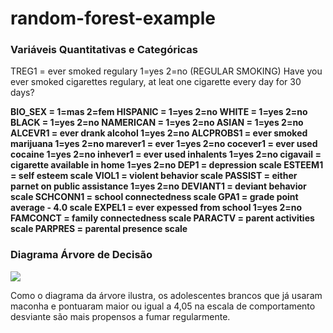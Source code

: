 # random-forest-example

### Variáveis Quantitativas e Categóricas

TREG1		= ever smoked regulary 1=yes 2=no (REGULAR SMOKING)
Have you ever smoked cigarettes regulary, at leat one cigarette every day for 30 days?

**BIO_SEX 	  = 1=mas 2=fem
HISPANIC    = 1=yes 2=no
WHITE       = 1=yes 2=no 
BLACK       = 1=yes 2=no
NAMERICAN   = 1=yes 2=no
ASIAN       = 1=yes 2=no 
ALCEVR1     = ever drank alcohol 1=yes 2=no
ALCPROBS1   = ever smoked marijuana 1=yes 2=no
marever1    = ever  1=yes 2=no
cocever1    = ever used cocaine 1=yes 2=no
inhever1    = ever used inhalents 1=yes 2=no
cigavail    = cigarette available in home 1=yes 2=no
DEP1        = depression scale
ESTEEM1     = self esteem scale
VIOL1       = violent behavior scale
PASSIST     = either parnet on public assistance 1=yes 2=no
DEVIANT1    = deviant behavior scale
SCHCONN1    = school connectedness scale
GPA1        = grade point average - 4.0 scale
EXPEL1      = ever expessed from school 1=yes 2=no
FAMCONCT    = family connectedness scale
PARACTV     = parent activities scale
PARPRES     = parental presence scale**


### Diagrama Árvore de Decisão 

![](https://github.com/gilsonsf/random-forest-example/blob/master/img/tree.png)

Como o diagrama da árvore ilustra, os adolescentes brancos que já usaram maconha e pontuaram maior ou igual a 4,05 na escala de comportamento desviante são mais propensos a fumar regularmente.
